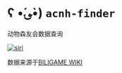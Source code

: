 # ʕ •́؈•̀) `acnh-finder`

动物森友会数据查询

[![siri](https://support.apple.com/library/content/dam/edam/applecare/images/en_US/il/ios12-siri-shortcuts-add-to-siri-inline-icon.png)](https://www.icloud.com/shortcuts/27c0b71d67a84934b1bcf02176284f92)

数据来源于[BILIGAME WIKI](https://wiki.biligame.com/dongsen/%E9%A6%96%E9%A1%B5)
